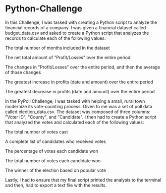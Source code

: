 # Python-Challenge

In this Challenge, I was tasked with creating a Python script to analyze the financial records of a company. I was given a financial dataset called budget_data.csv and asked to create a Python script that analyzes the records to calculate each of the following values:

The total number of months included in the dataset

The net total amount of "Profit/Losses" over the entire period

The changes in "Profit/Losses" over the entire period, and then the average of those changes

The greatest increase in profits (date and amount) over the entire period

The greatest decrease in profits (date and amount) over the entire period


In the PyPoll Challenge, I was tasked with helping a small, rural town modernize its vote-counting process.
Given to me was a set of poll data called election_data.csv. The dataset was composed of three columns: "Voter ID", "County", and "Candidate". I then had to create a Python script that analyzed the votes and calculated each of the following values:

The total number of votes cast

A complete list of candidates who received votes

The percentage of votes each candidate won

The total number of votes each candidate won

The winner of the election based on popular vote

Lastly, I had to ensure that my final script printed the analysis to the terminal and then, had to export a text file with the results.